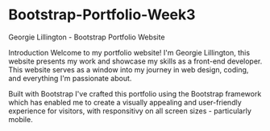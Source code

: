 # Bootstrap-Portfolio-Week3

Georgie Lillington - Bootstrap Portfolio Website

Introduction
Welcome to my portfolio website! I'm Georgie Lillington, this website presents my work and showcase my skills as a front-end developer. This website serves as a window into my journey in web design, coding, and everything I'm passionate about.

Built with Bootstrap
I've crafted this portfolio using the Bootstrap framework which has enabled me to create a visually appealing and user-friendly experience for visitors, with responsitivy on all screen sizes - particularly mobile. 



